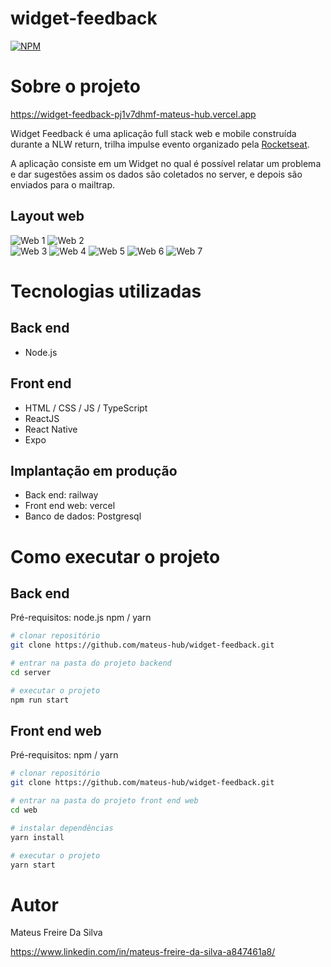 # widget-feedback

[![NPM](https://img.shields.io/npm/l/react)](https://github.com/mateus-hub/widget-feedback/blob/main/LICENSE) 

# Sobre o projeto

https://widget-feedback-pj1v7dhmf-mateus-hub.vercel.app

Widget Feedback é uma aplicação full stack web e mobile construída durante a NLW return, trilha impulse evento organizado pela [Rocketseat](https://www.rocketseat.com.br/ "Site da Rocketseat").

A aplicação consiste em um Widget no qual é possível relatar um problema e dar sugestões assim os dados são coletados no server, e depois são enviados para o mailtrap.

## Layout web
  ![Web 1](https://github.com/mateus-hub/project-images/blob/main/project-images/widget1.png)
  ![Web 2](https://github.com/mateus-hub/project-images/blob/main/project-images/widget2.png)  
  ![Web 3](https://github.com/mateus-hub/project-images/blob/main/project-images/widgetopened.png)
  ![Web 4](https://github.com/mateus-hub/project-images/blob/main/project-images/problem.png) 
  ![Web 5](https://github.com/mateus-hub/project-images/blob/main/project-images/idea.png) 
  ![Web 6](https://github.com/mateus-hub/project-images/blob/main/project-images/other.png) 
  ![Web 7](https://github.com/mateus-hub/project-images/blob/main/project-images/feedbackdone.png) 

# Tecnologias utilizadas
## Back end
- Node.js
## Front end
- HTML / CSS / JS / TypeScript
- ReactJS
- React Native
- Expo
## Implantação em produção
- Back end: railway
- Front end web: vercel
- Banco de dados: Postgresql

# Como executar o projeto

## Back end
Pré-requisitos: node.js npm / yarn

```bash
# clonar repositório
git clone https://github.com/mateus-hub/widget-feedback.git

# entrar na pasta do projeto backend
cd server

# executar o projeto
npm run start
```

## Front end web
Pré-requisitos: npm / yarn

```bash
# clonar repositório
git clone https://github.com/mateus-hub/widget-feedback.git

# entrar na pasta do projeto front end web
cd web

# instalar dependências
yarn install

# executar o projeto
yarn start
```

# Autor

Mateus Freire Da Silva

https://www.linkedin.com/in/mateus-freire-da-silva-a847461a8/
